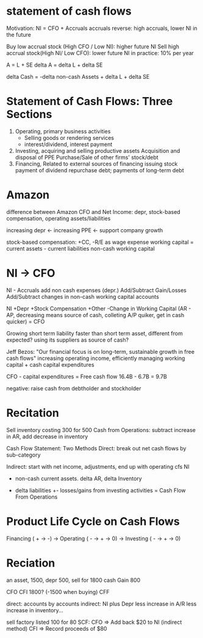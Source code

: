 # statement of cash flows
Motivation: NI = CFO + Accruals
accruals reverse: high accruals, lower NI in the future

Buy low accrual stock (High CFO / Low NI): higher future NI
Sell high accrual stock(High NI/ Low CFO): lower future NI 
in practice: 10% per year

A = L + SE
delta A = delta L + delta SE

delta Cash = -delta non-cash Assets + delta L + delta SE

# Statement of Cash Flows: Three Sections
1. Operating, primary business activities
   - Selling goods or rendering services
   - interest/dividend, interest payment
2. Investing, acquiring and selling productive assets
   Acquisition and disposal of PPE
   Purchase/Sale of other firms' stock/debt
3. Financing, Related to external sources of financing
   issuing stock
   payment of dividend
   repurchase debt; payments of long-term debt

# Amazon
difference between Amazon CFO and Net Income: depr, stock-based compensation, operating assets/liabilities

increasing depr <- increasing PPE <- support company growth

stock-based compensation: +CC, -R/E as wage expense
working capital = current assets - current liabilities
non-cash working capital

# NI -> CFO
NI - Accruals 
add non cash expenses (depr.)
Add/Subtract Gain/Losses 
Add/Subtract changes in non-cash working capital accounts

NI
+Depr
+Stock Compensation
+Other
-Change in Working Capital (AR - AP, decreasing means source of cash, colleting A/P quiker, get in cash quicker)
= CFO

Growing short term liability faster than short term asset,
different from expected?
using its suppliers as source of cash?

Jeff Bezos: "Our financial focus is on long-term, sustainable growth in free cash flows"
increasing operating income, efficiently managing working capital + cash capital expenditures

CFO - capital expenditures = Free cash flow
16.4B - 6.7B = 9.7B

negative: raise cash from debtholder and stockholder

# Recitation
Sell inventory costing 300 for 500
Cash from Operations: subtract increase in AR, add decrease in inventory

Cash Flow Statement: Two Methods
Direct: break out net cash flows by sub-category

Indirect: start with net income, adjustments, end up with operating cfs
NI
- non-cash current assets. delta AR, delta Inventory
+ delta liabilities
+- losses/gains from investing activities
= Cash Flow From Operations


# Product Life Cycle on Cash Flows
Financing ( + -> -) -> 
Operating ( - -> + -> 0) -> 
Investing ( - -> + -> 0)

# Reciation
an asset, 1500, depr 500, sell for 1800 cash
Gain 800

CFO 
CFI 1800? (-1500 when buying)
CFF 

direct: accounts by accounts
indirect: NI plus Depr less increase in A/R less increase in inventory...

sell factory listed 100 for 80
SCF: CFO => Add back $20 to NI (indirect method)
     CFI => Record proceeds of $80